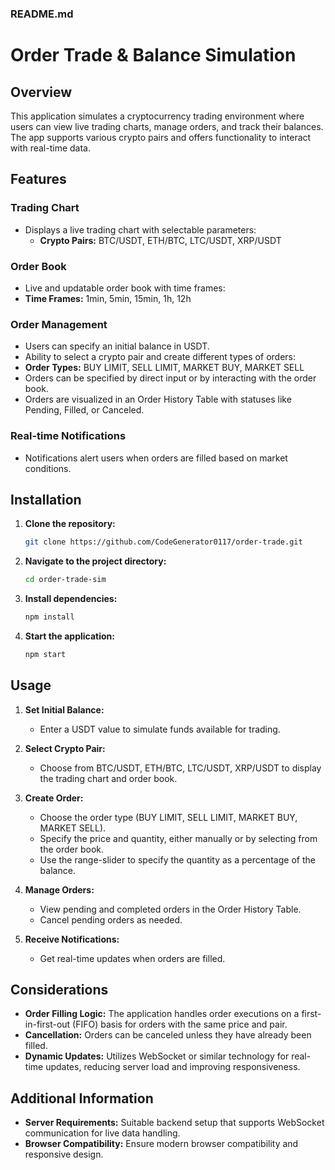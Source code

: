 ### README.md

# Order Trade & Balance Simulation

## Overview
This application simulates a cryptocurrency trading environment where users can view live trading charts, manage orders, and track their balances. The app supports various crypto pairs and offers functionality to interact with real-time data.

## Features

### Trading Chart
- Displays a live trading chart with selectable parameters:
  - **Crypto Pairs:** BTC/USDT, ETH/BTC, LTC/USDT, XRP/USDT

### Order Book
- Live and updatable order book with time frames:
- **Time Frames:** 1min, 5min, 15min, 1h, 12h

### Order Management
- Users can specify an initial balance in USDT.
- Ability to select a crypto pair and create different types of orders:
- **Order Types:** BUY LIMIT, SELL LIMIT, MARKET BUY, MARKET SELL
- Orders can be specified by direct input or by interacting with the order book.
- Orders are visualized in an Order History Table with statuses like Pending, Filled, or Canceled.

### Real-time Notifications
- Notifications alert users when orders are filled based on market conditions.

## Installation

1. **Clone the repository:**
   ```bash
   git clone https://github.com/CodeGenerator0117/order-trade.git
   ```

2. **Navigate to the project directory:**
   ```bash
   cd order-trade-sim
   ```

3. **Install dependencies:**
   ```bash
   npm install
   ```

4. **Start the application:**
   ```bash
   npm start
   ```

## Usage

1. **Set Initial Balance:**
   - Enter a USDT value to simulate funds available for trading.

2. **Select Crypto Pair:**
   - Choose from BTC/USDT, ETH/BTC, LTC/USDT, XRP/USDT to display the trading chart and order book.

3. **Create Order:**
   - Choose the order type (BUY LIMIT, SELL LIMIT, MARKET BUY, MARKET SELL).
   - Specify the price and quantity, either manually or by selecting from the order book.
   - Use the range-slider to specify the quantity as a percentage of the balance.

4. **Manage Orders:**
   - View pending and completed orders in the Order History Table.
   - Cancel pending orders as needed.

5. **Receive Notifications:**
   - Get real-time updates when orders are filled.

## Considerations

- **Order Filling Logic:** The application handles order executions on a first-in-first-out (FIFO) basis for orders with the same price and pair.
- **Cancellation:** Orders can be canceled unless they have already been filled.
- **Dynamic Updates:** Utilizes WebSocket or similar technology for real-time updates, reducing server load and improving responsiveness.

## Additional Information

- **Server Requirements:** Suitable backend setup that supports WebSocket communication for live data handling.
- **Browser Compatibility:** Ensure modern browser compatibility and responsive design.
